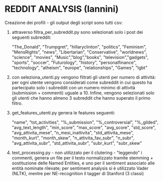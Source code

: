 # REDDIT ANALYSIS (Iannini)
Creazione dei profili - gli output degli script sono tutti csv: 

1. attraverso filtra_per_subreddit.py sono selezionati solo i post dei seguenti subreddit: 

    "The_Donald", "Trumpgret", "hillaryclinton", "politics", "Feminism", "MensRights", "news", "Libertarian", "Conservative", "worldnews", "science", "movies", "Music","blog","books", "television","gadgets", "sports", "soccer", "Futurology", "history", "personalfinance", "technology", "atheism", "europe", "relationships", "Games", "lgbt"

2. con seleziona_utenti.py vengono filtrati gli utenti per numero di attività: per ogni utente vengono considerati come subreddit in cui questo ha partecipato solo i subreddit con un numero minimo di attività (submission + commenti) uguale a 10. Infine, vengono selezionati solo gli utenti che hanno almeno 3 subreddit che hanno superato il primo filtro.

3. get_features_utenti.py genera le features seguenti:

    "name", "tot_activities", "%_submission", "%_controversial", "%_gilded", "avg_text_length", "min_score", "max_score", "avg_score", "std_score", "avg_attivita_mese", "n_mesi_inattivita", "std_attivita_mese", "month_kurt", "month_skew", "n_attivita_fav_subr", "n_subr", "avg_attivita_subr", "std_attivita_subr", "subr_kurt", "subr_skew"

4. text_processing.py - non utilizzato per il clutering - "leggendo" i commenti, genera un file per il testo normalizzato tramite stemming + sostituzione delle Named Entities, e uno per il sentiment associato alle entità nominate rilevate; per sentiment analysis si è utilizzato Vader (NLTK), mentre per NE-recognition il tagger di Stanford (3 classi)
